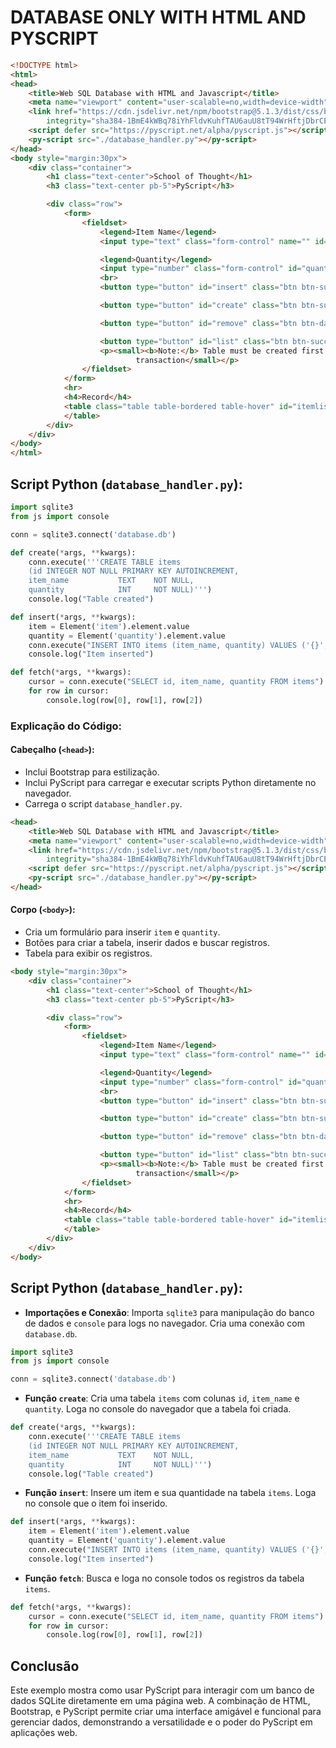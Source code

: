 # DATABASE ONLY WITH HTML AND PYSCRIPT 
```html
<!DOCTYPE html>
<html>
<head>
    <title>Web SQL Database with HTML and Javascript</title>
    <meta name="viewport" content="user-scalable=no,width=device-width" />
    <link href="https://cdn.jsdelivr.net/npm/bootstrap@5.1.3/dist/css/bootstrap.min.css" rel="stylesheet"
        integrity="sha384-1BmE4kWBq78iYhFldvKuhfTAU6auU8tT94WrHftjDbrCEXSU1oBoqyl2QvZ6jIW3" crossorigin="anonymous">
    <script defer src="https://pyscript.net/alpha/pyscript.js"></script>
    <py-script src="./database_handler.py"></py-script>
</head>
<body style="margin:30px">
    <div class="container">
        <h1 class="text-center">School of Thought</h1> 
        <h3 class="text-center pb-5">PyScript</h3> 

        <div class="row">
            <form>
                <fieldset>
                    <legend>Item Name</legend>
                    <input type="text" class="form-control" name="" id="item">

                    <legend>Quantity</legend>
                    <input type="number" class="form-control" id="quantity" name="">
                    <br>
                    <button type="button" id="insert" class="btn btn-success" pys-onClick="insert">Insert</button>

                    <button type="button" id="create" class="btn btn-success" pys-onClick="create">Create Table</button>

                    <button type="button" id="remove" class="btn btn-danger">Delete Table</button>

                    <button type="button" id="list" class="btn btn-success" pys-onClick="fetch">Fetch Record</button>
                    <p><small><b>Note:</b> Table must be created first before inserting or performing any
                            transaction</small></p>
                </fieldset>
            </form>
            <hr>
            <h4>Record</h4>
            <table class="table table-bordered table-hover" id="itemlist">
            </table>
        </div>
    </div>
</body>
</html>
```

## Script Python (`database_handler.py`):
```python
import sqlite3
from js import console

conn = sqlite3.connect('database.db')

def create(*args, **kwargs):
    conn.execute('''CREATE TABLE items
    (id INTEGER NOT NULL PRIMARY KEY AUTOINCREMENT,
    item_name           TEXT    NOT NULL,
    quantity            INT     NOT NULL)''')
    console.log("Table created")

def insert(*args, **kwargs):
    item = Element('item').element.value
    quantity = Element('quantity').element.value
    conn.execute("INSERT INTO items (item_name, quantity) VALUES ('{}', {})".format(item, quantity))
    console.log("Item inserted")

def fetch(*args, **kwargs):
    cursor = conn.execute("SELECT id, item_name, quantity FROM items")
    for row in cursor:
        console.log(row[0], row[1], row[2])
```

### Explicação do Código:
#### Cabeçalho (`<head>`):
- Inclui Bootstrap para estilização.
- Inclui PyScript para carregar e executar scripts Python diretamente no navegador.
- Carrega o script `database_handler.py`.

```html
<head>
    <title>Web SQL Database with HTML and Javascript</title>
    <meta name="viewport" content="user-scalable=no,width=device-width" />
    <link href="https://cdn.jsdelivr.net/npm/bootstrap@5.1.3/dist/css/bootstrap.min.css" rel="stylesheet"
        integrity="sha384-1BmE4kWBq78iYhFldvKuhfTAU6auU8tT94WrHftjDbrCEXSU1oBoqyl2QvZ6jIW3" crossorigin="anonymous">
    <script defer src="https://pyscript.net/alpha/pyscript.js"></script>
    <py-script src="./database_handler.py"></py-script>
</head>
```

#### Corpo (`<body>`):
- Cria um formulário para inserir `item` e `quantity`.
- Botões para criar a tabela, inserir dados e buscar registros.
- Tabela para exibir os registros.

```html
<body style="margin:30px">
    <div class="container">
        <h1 class="text-center">School of Thought</h1> 
        <h3 class="text-center pb-5">PyScript</h3> 

        <div class="row">
            <form>
                <fieldset>
                    <legend>Item Name</legend>
                    <input type="text" class="form-control" name="" id="item">

                    <legend>Quantity</legend>
                    <input type="number" class="form-control" id="quantity" name="">
                    <br>
                    <button type="button" id="insert" class="btn btn-success" pys-onClick="insert">Insert</button>

                    <button type="button" id="create" class="btn btn-success" pys-onClick="create">Create Table</button>

                    <button type="button" id="remove" class="btn btn-danger">Delete Table</button>

                    <button type="button" id="list" class="btn btn-success" pys-onClick="fetch">Fetch Record</button>
                    <p><small><b>Note:</b> Table must be created first before inserting or performing any
                            transaction</small></p>
                </fieldset>
            </form>
            <hr>
            <h4>Record</h4>
            <table class="table table-bordered table-hover" id="itemlist">
            </table>
        </div>
    </div>
</body>
```

## Script Python (`database_handler.py`):
- **Importações e Conexão**: Importa `sqlite3` para manipulação do banco de dados e `console` para logs no navegador. Cria uma conexão com `database.db`.

```python
import sqlite3
from js import console

conn = sqlite3.connect('database.db')
```

- **Função `create`**: Cria uma tabela `items` com colunas `id`, `item_name` e `quantity`. Loga no console do navegador que a tabela foi criada.

```python
def create(*args, **kwargs):
    conn.execute('''CREATE TABLE items
    (id INTEGER NOT NULL PRIMARY KEY AUTOINCREMENT,
    item_name           TEXT    NOT NULL,
    quantity            INT     NOT NULL)''')
    console.log("Table created")
```

- **Função `insert`**: Insere um item e sua quantidade na tabela `items`. Loga no console que o item foi inserido.

```python
def insert(*args, **kwargs):
    item = Element('item').element.value
    quantity = Element('quantity').element.value
    conn.execute("INSERT INTO items (item_name, quantity) VALUES ('{}', {})".format(item, quantity))
    console.log("Item inserted")
```

- **Função `fetch`**: Busca e loga no console todos os registros da tabela `items`.

```python
def fetch(*args, **kwargs):
    cursor = conn.execute("SELECT id, item_name, quantity FROM items")
    for row in cursor:
        console.log(row[0], row[1], row[2])
```

## Conclusão
Este exemplo mostra como usar PyScript para interagir com um banco de dados SQLite diretamente em uma página web. A combinação de HTML, Bootstrap, e PyScript permite criar uma interface amigável e funcional para gerenciar dados, demonstrando a versatilidade e o poder do PyScript em aplicações web.